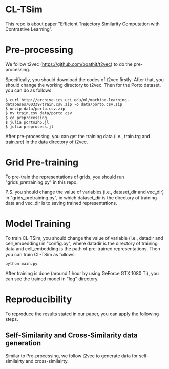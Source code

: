 # CL-TSim
This repo is about paper "Efficient Trajectory Similarity Computation with Contrastive Learning".

# Pre-processing
We follow t2vec (https://github.com/boathit/t2vec) to do the pre-processing.

Specifically, you should download the codes of t2vec firstly. After that, you should change the working directory to t2vec. Then for the Porto dataset, you can do as follows.
```
$ curl http://archive.ics.uci.edu/ml/machine-learning-databases/00339/train.csv.zip -o data/porto.csv.zip
$ unzip data/porto.csv.zip
$ mv train.csv data/porto.csv
$ cd preprocessing
$ julia porto2h5.jl
$ julia preprocess.jl
```
After pre-processing, you can get the training data (i.e., train.trg and train.src) in the data directory of t2vec. 

# Grid Pre-training
To pre-train the representations of grids, you should run "grids_pretraining.py" in this repo. 

P.S. you should change the value of variables (i.e., dataset_dir and vec_dir) in "grids_pretraining.py", in which dataset_dir is the directory of training data and vec_dir is to saving trained representations.

# Model Training
To train CL-TSim, you should change the value of variable (i.e., datadir and cell_embedding) in "config.py", where datadir is the directory of training data and cell_embedding is the path of pre-trained representations. Then you can train CL-TSim as follows.
```
python main.py
```
After training is done (around 1 hour by using GeForce GTX 1080 Ti), you can see the trained model in "log" directory.

# Reproducibility
To reproduce the results stated in our paper, you can apply the following steps.
## Self-Similarity and Cross-Similarity data generation
Similar to Pre-processing, we follow t2vec to generate data for self-similairty and cross-similairty.
